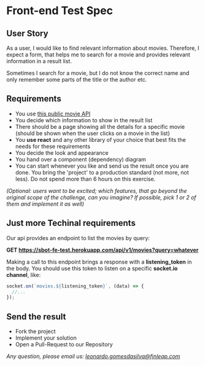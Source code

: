 # Front-end Test Spec

## User Story
As a user, I would like to find relevant information about movies. Therefore, I expect a form, that helps me to search for a movie and provides relevant information in a result list.

Sometimes I search for a movie, but I do not know the correct name and only remember some parts of the title or the author etc.


## Requirements
- You use [this public movie API](https://sbot-fe-test.herokuapp.com/)
- You decide which information to show in the result list
- There should be a page showing all the details for a specific movie (should be shown when the user clicks on a movie in the list)
- You **use react** and any other library of your choice that best fits the needs for these requirements
- You decide  the look and appearance
- You hand over a component (dependency) diagram
- You can start whenever you like and send us the result once you are done. You bring the 'project' to a production standard (not more, not less). Do not spend more than 6 hours on this exercise.

*(Optional: users want to be excited; which features, that go beyond the original scope of the challenge, can you imagine?
If possible, pick 1 or 2 of them and implement it as well)*

## Just more Techinal requirements
Our api provides an endpoint to list the movies by query:

**GET https://sbot-fe-test.herokuapp.com/api/v1/movies?query=whatever**

Making a call to this endpoint brings a response with a **listening_token** in the body.
You should use this token to listen on a specific **socket.io channel**, like:

```javascript
socket.on(`movies.${listening_token}`, (data) => {
  //...
});
```


## Send the result
- Fork the project
- Implement your solution
- Open a Pull-Request to our Repository

*Any question, please email us: leonardo.gomesdasilva@finleap.com*
